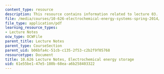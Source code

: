 ```yaml
---
content_type: resource
description: This resource contains information related to lecture 03.
file: /media/courses/10-626-electrochemical-energy-systems-spring-2014/61e55be147e5180b68eaa6b258403322_MIT10_626S14_S11lec03.pdf
file_type: application/pdf
learning_resource_types:
- Lecture Notes
ocw_type: OCWFile
parent_title: Lecture Notes
parent_type: CourseSection
parent_uid: b06bfa4c-51cb-c135-2f53-c2b2f9f05768
resourcetype: Document
title: 10.626 Lecture Notes, Electrochemical energy storage
uid: 61e55be1-47e5-180b-68ea-a6b258403322
---
```

